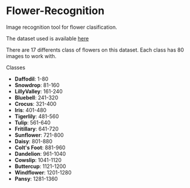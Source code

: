 # Flower-Recognition
Image recognition tool for flower clasification.

The dataset used is available [here](http://www.robots.ox.ac.uk/~vgg/data/flowers/17/)

There are 17 differents class of flowers on this dataset. Each class has 80 images to work with.

Classes

* **Daffodil**: 1-80
* **Snowdrop**: 81-160
* **LillyValley**: 161-240
* **Bluebell**: 241-320
* **Crocus**: 321-400
* **Iris**: 401-480
* **Tigerlily**: 481-560
* **Tulip**: 561-640
* **Fritillary**: 641-720
* **Sunflower**: 721-800
* **Daisy**: 801-880
* **Colt's Foot**: 881-960
* **Dandelion**: 961-1040
* **Cowslip**: 1041-1120
* **Buttercup**: 1121-1200
* **Windflower**: 1201-1280
* **Pansy**: 1281-1360